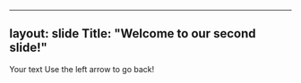 ---
layout: slide
Title: "Welcome to our second slide!"
--
Your text
Use the left arrow to go back! 
